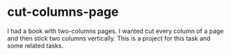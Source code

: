 # cut-columns-page
I had a book with two-columns pages. I wanted cut every column of a page and then stick two columns vertically. This is a project for this task and some related tasks.
